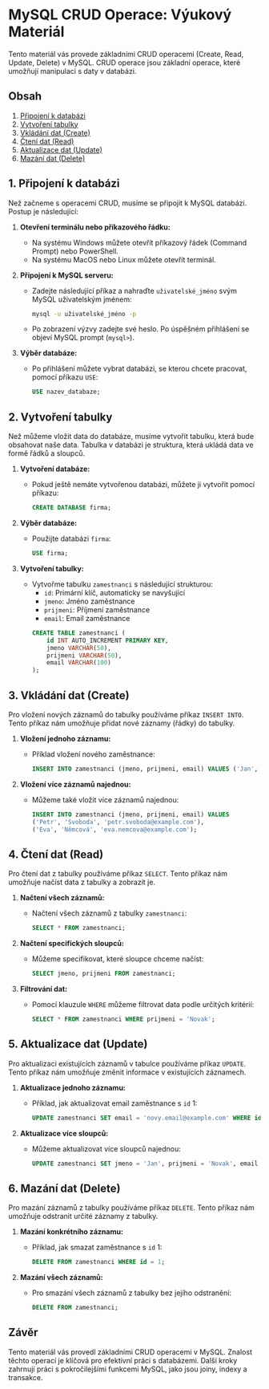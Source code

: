 
# MySQL CRUD Operace: Výukový Materiál

Tento materiál vás provede základními CRUD operacemi (Create, Read, Update, Delete) v MySQL. CRUD operace jsou základní operace, které umožňují manipulaci s daty v databázi.

## Obsah
1. [Připojení k databázi](#1-připojení-k-databázi)
2. [Vytvoření tabulky](#2-vytvoření-tabulky)
3. [Vkládání dat (Create)](#3-vkládání-dat-create)
4. [Čtení dat (Read)](#4-čtení-dat-read)
5. [Aktualizace dat (Update)](#5-aktualizace-dat-update)
6. [Mazání dat (Delete)](#6-mazání-dat-delete)

## 1. Připojení k databázi

Než začneme s operacemi CRUD, musíme se připojit k MySQL databázi. Postup je následující:

1. **Otevření terminálu nebo příkazového řádku:**
   - Na systému Windows můžete otevřít příkazový řádek (Command Prompt) nebo PowerShell.
   - Na systému MacOS nebo Linux můžete otevřít terminál.

2. **Připojení k MySQL serveru:**
   - Zadejte následující příkaz a nahraďte `uživatelské_jméno` svým MySQL uživatelským jménem:
     ```bash
     mysql -u uživatelské_jméno -p
     ```
   - Po zobrazení výzvy zadejte své heslo. Po úspěšném přihlášení se objeví MySQL prompt (`mysql>`).

3. **Výběr databáze:**
   - Po přihlášení můžete vybrat databázi, se kterou chcete pracovat, pomocí příkazu `USE`:
     ```sql
     USE nazev_databaze;
     ```

## 2. Vytvoření tabulky

Než můžeme vložit data do databáze, musíme vytvořit tabulku, která bude obsahovat naše data. Tabulka v databázi je struktura, která ukládá data ve formě řádků a sloupců.

1. **Vytvoření databáze:**
   - Pokud ještě nemáte vytvořenou databázi, můžete ji vytvořit pomocí příkazu:
     ```sql
     CREATE DATABASE firma;
     ```

2. **Výběr databáze:**
   - Použijte databázi `firma`:
     ```sql
     USE firma;
     ```

3. **Vytvoření tabulky:**
   - Vytvořme tabulku `zamestnanci` s následující strukturou:
     - `id`: Primární klíč, automaticky se navyšující
     - `jmeno`: Jméno zaměstnance
     - `prijmeni`: Příjmení zaměstnance
     - `email`: Email zaměstnance
     ```sql
     CREATE TABLE zamestnanci (
         id INT AUTO_INCREMENT PRIMARY KEY,
         jmeno VARCHAR(50),
         prijmeni VARCHAR(50),
         email VARCHAR(100)
     );
     ```

## 3. Vkládání dat (Create)

Pro vložení nových záznamů do tabulky používáme příkaz `INSERT INTO`. Tento příkaz nám umožňuje přidat nové záznamy (řádky) do tabulky.

1. **Vložení jednoho záznamu:**
   - Příklad vložení nového zaměstnance:
     ```sql
     INSERT INTO zamestnanci (jmeno, prijmeni, email) VALUES ('Jan', 'Novak', 'jan.novak@example.com');
     ```

2. **Vložení více záznamů najednou:**
   - Můžeme také vložit více záznamů najednou:
     ```sql
     INSERT INTO zamestnanci (jmeno, prijmeni, email) VALUES 
     ('Petr', 'Svoboda', 'petr.svoboda@example.com'),
     ('Eva', 'Němcová', 'eva.nemcova@example.com');
     ```

## 4. Čtení dat (Read)

Pro čtení dat z tabulky používáme příkaz `SELECT`. Tento příkaz nám umožňuje načíst data z tabulky a zobrazit je.

1. **Načtení všech záznamů:**
   - Načtení všech záznamů z tabulky `zamestnanci`:
     ```sql
     SELECT * FROM zamestnanci;
     ```

2. **Načtení specifických sloupců:**
   - Můžeme specifikovat, které sloupce chceme načíst:
     ```sql
     SELECT jmeno, prijmeni FROM zamestnanci;
     ```

3. **Filtrování dat:**
   - Pomocí klauzule `WHERE` můžeme filtrovat data podle určitých kritérií:
     ```sql
     SELECT * FROM zamestnanci WHERE prijmeni = 'Novak';
     ```

## 5. Aktualizace dat (Update)

Pro aktualizaci existujících záznamů v tabulce používáme příkaz `UPDATE`. Tento příkaz nám umožňuje změnit informace v existujících záznamech.

1. **Aktualizace jednoho záznamu:**
   - Příklad, jak aktualizovat email zaměstnance s `id` 1:
     ```sql
     UPDATE zamestnanci SET email = 'novy.email@example.com' WHERE id = 1;
     ```

2. **Aktualizace více sloupců:**
   - Můžeme aktualizovat více sloupců najednou:
     ```sql
     UPDATE zamestnanci SET jmeno = 'Jan', prijmeni = 'Novak', email = 'jan.novak@novadomena.com' WHERE id = 1;
     ```

## 6. Mazání dat (Delete)

Pro mazání záznamů z tabulky používáme příkaz `DELETE`. Tento příkaz nám umožňuje odstranit určité záznamy z tabulky.

1. **Mazání konkrétního záznamu:**
   - Příklad, jak smazat zaměstnance s `id` 1:
     ```sql
     DELETE FROM zamestnanci WHERE id = 1;
     ```

2. **Mazání všech záznamů:**
   - Pro smazání všech záznamů z tabulky bez jejího odstranění:
     ```sql
     DELETE FROM zamestnanci;
     ```

## Závěr

Tento materiál vás provedl základními CRUD operacemi v MySQL. Znalost těchto operací je klíčová pro efektivní práci s databázemi. Další kroky zahrnují práci s pokročilejšími funkcemi MySQL, jako jsou joiny, indexy a transakce.
